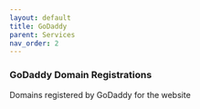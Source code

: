 ```yaml
---
layout: default
title: GoDaddy
parent: Services
nav_order: 2
---
```


### GoDaddy Domain Registrations

Domains registered by GoDaddy for the website 